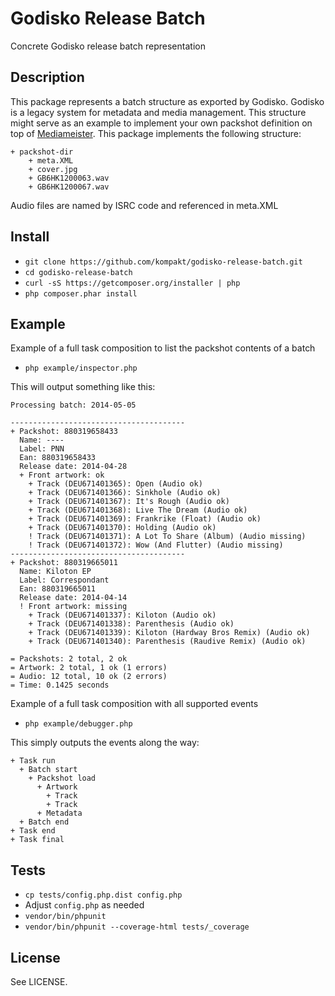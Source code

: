 # Godisko Release Batch

Concrete Godisko release batch representation

## Description

This package represents a batch structure as exported by Godisko. Godisko is a legacy system for metadata and media management. This structure might serve as an example to implement your own packshot definition on top of [Mediameister](http://github.com/kompakt/mediameister). This package implements the following structure:

    + packshot-dir
        + meta.XML
        + cover.jpg
        + GB6HK1200063.wav
        + GB6HK1200067.wav

Audio files are named by ISRC code and referenced in meta.XML

## Install

+ `git clone https://github.com/kompakt/godisko-release-batch.git`
+ `cd godisko-release-batch`
+ `curl -sS https://getcomposer.org/installer | php`
+ `php composer.phar install`

## Example

Example of a full task composition to list the packshot contents of a batch

+ `php example/inspector.php`

This will output something like this:

    Processing batch: 2014-05-05
    
    ---------------------------------------
    + Packshot: 880319658433
      Name: ----
      Label: PNN
      Ean: 880319658433
      Release date: 2014-04-28
      + Front artwork: ok
        + Track (DEU671401365): Open (Audio ok)
        + Track (DEU671401366): Sinkhole (Audio ok)
        + Track (DEU671401367): It's Rough (Audio ok)
        + Track (DEU671401368): Live The Dream (Audio ok)
        + Track (DEU671401369): Frankrike (Float) (Audio ok)
        + Track (DEU671401370): Holding (Audio ok)
        ! Track (DEU671401371): A Lot To Share (Album) (Audio missing)
        ! Track (DEU671401372): Wow (And Flutter) (Audio missing)
    ---------------------------------------
    + Packshot: 880319665011
      Name: Kiloton EP
      Label: Correspondant
      Ean: 880319665011
      Release date: 2014-04-14
      ! Front artwork: missing
        + Track (DEU671401337): Kiloton (Audio ok)
        + Track (DEU671401338): Parenthesis (Audio ok)
        + Track (DEU671401339): Kiloton (Hardway Bros Remix) (Audio ok)
        + Track (DEU671401340): Parenthesis (Raudive Remix) (Audio ok)
        
    = Packshots: 2 total, 2 ok
    = Artwork: 2 total, 1 ok (1 errors)
    = Audio: 12 total, 10 ok (2 errors)
    = Time: 0.1425 seconds

Example of a full task composition with all supported events

+ `php example/debugger.php`

This simply outputs the events along the way:

    + Task run
      + Batch start
        + Packshot load
          + Artwork
            + Track
            + Track
          + Metadata
      + Batch end
    + Task end
    + Task final

## Tests

+ `cp tests/config.php.dist config.php`
+ Adjust `config.php` as needed
+ `vendor/bin/phpunit`
+ `vendor/bin/phpunit --coverage-html tests/_coverage`

## License

See LICENSE.